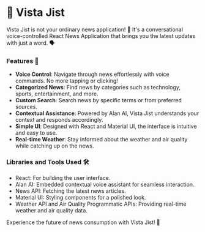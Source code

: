 # 📰 Vista Jist

Vista Jist is not your ordinary news application! 🚀 It's a conversational voice-controlled React News Application that brings you the latest updates with just a word. 🗣️ 

### Features 🌟
- **Voice Control**: Navigate through news effortlessly with voice commands. No more tapping or clicking!
- **Categorized News**: Find news by categories such as technology, sports, entertainment, and more.
- **Custom Search**: Search news by specific terms or from preferred sources.
- **Contextual Assistance**: Powered by Alan AI, Vista Jist understands your context and responds accordingly.
- **Simple UI**: Designed with React and Material UI, the interface is intuitive and easy to use.
- **Real-time Weather**: Stay informed about the weather and air quality while catching up on the news.

### Libraries and Tools Used 🛠️
- React: For building the user interface.
- Alan AI: Embedded contextual voice assistant for seamless interaction.
- News API: Fetching the latest news articles.
- Material UI: Styling components for a polished look.
- Weather API and Air Quality Programmatic APIs: Providing real-time weather and air quality data.

<!--### Demo Video 📹
[Watch Demo Video](Demo.mp4)-->

Experience the future of news consumption with Vista Jist! 🎉

